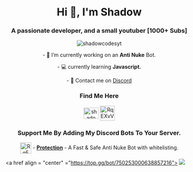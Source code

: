 <h1 align="center">Hi 👋, I'm Shadow</h1>
<h3 align="center">A passionate developer, and a small youtuber [1000+ Subs]</h3>

<p align="center"> <img src="https://komarev.com/ghpvc/?username=shadowcodesyt&label=Profile%20views&color=0e75b6&style=flat" alt="shadowcodesyt" /> </p>

<p align="center">
- 🚀 I’m currently working on an <b>Anti Nuke</b> Bot.
</p>

<p align="center">
- 💻 currently learning <b>Javascript.</b>
</p>

<p align="center">
- 🔎 Contact me on <a href="https://discord.gg/RqEXvVJz">Discord</a>
</p>

<h3 align="center">Find Me Here</h3>
<p align="center">
<a href="https://www.youtube.com/c/shadowcodes" target="blank"><img align="center" src="https://raw.githubusercontent.com/rahuldkjain/github-profile-readme-generator/master/src/images/icons/Social/youtube.svg" alt="shadowcodes" height="30" width="40" /></a>
<a href="https://discord.gg/RqEXvVJz" target="blank"><img align="center" src="https://img.icons8.com/color/48/000000/discord--v2.png" alt="RqEXvVJz" height="40" width="40" /></a>
</p>

<h3 align="center">Support Me By Adding My Discord Bots To Your Server.</h3>
<p align="center">
    <img align="center" src="https://images-ext-1.discordapp.net/external/zsG9SZn6DSBBagYwStquk_exBcml49AyudZHqS1sVhg/%3Fsize%3D1024/https/cdn.discordapp.com/avatars/750253000638857216/7365cc31052c004c826e214a5223839f.webp?width=683&height=683" alt="RqEXvVJz" height="30" width="30" />   - <a href="https://dsc.gg/shadow-security"><b>Protection</b></a> - A Fast & Safe Anti Nuke Bot with whitelisting.
    </p>

<a href align = "center" ="https://top.gg/bot/750253000638857216">
  <img src="https://top.gg/api/widget/750253000638857216.svg">
</a>
